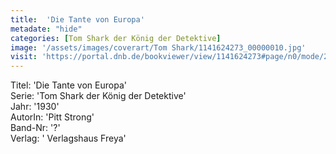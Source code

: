 ```yaml
---
title:  'Die Tante von Europa'
metadate: "hide"
categories: [Tom Shark der König der Detektive]
image: '/assets/images/coverart/Tom Shark/1141624273_00000010.jpg'
visit: 'https://portal.dnb.de/bookviewer/view/1141624273#page/n0/mode/2up'
---
```

Titel: 'Die Tante von Europa' <br>
Serie: 'Tom Shark der König der Detektive' <br>
Jahr: '1930' <br>
AutorIn: 'Pitt Strong' <br>
Band-Nr: '?' <br>
Verlag: ' Verlagshaus Freya'